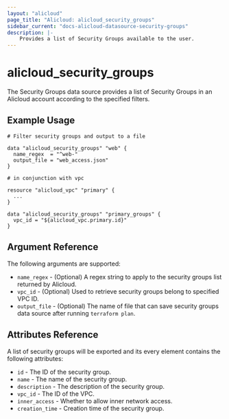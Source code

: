 ```yaml
---
layout: "alicloud"
page_title: "Alicloud: alicloud_security_groups"
sidebar_current: "docs-alicloud-datasource-security-groups"
description: |-
    Provides a list of Security Groups available to the user.
---
```


# alicloud\_security\_groups

The Security Groups data source provides a list of Security Groups in an Alicloud account according to the specified filters.

## Example Usage

```
# Filter security groups and output to a file

data "alicloud_security_groups" "web" {
  name_regex  = "^web-"
  output_file = "web_access.json"
}

# in conjunction with vpc

resource "alicloud_vpc" "primary" {
  ...
}

data "alicloud_security_groups" "primary_groups" {
  vpc_id = "${alicloud_vpc.primary.id}"
}
```

## Argument Reference

The following arguments are supported:

* `name_regex` - (Optional) A regex string to apply to the security groups list returned by Alicloud.
* `vpc_id` - (Optional) Used to retrieve security groups belong to specified VPC ID.
* `output_file` - (Optional) The name of file that can save security groups data source after running `terraform plan`.

## Attributes Reference

A list of security groups will be exported and its every element contains the following attributes:

* `id` - The ID of the security group.
* `name` - The name of the security group.
* `description` - The description of the security group.
* `vpc_id` - The ID of the VPC.
* `inner_access` - Whether to allow inner network access.
* `creation_time` - Creation time of the security group.
